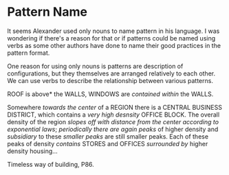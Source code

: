 # Pattern Name

It seems Alexander used only nouns to name pattern in his language. I was wondering if there's a reason for that or if patterns could be named using verbs as some other authors have done to name their good practices in the pattern format.

One reason for using only nouns is patterns are description of configurations, but they themselves are arranged relatively to each other. We can use verbs to describe the relationship between various patterns.

ROOF is above* the WALLS, WINDOWS are *contained within* the WALLS.



Somewhere *towards the center* of a REGION there is a CENTRAL BUSINESS DISTRICT, which contains a *very high desnsity* OFFICE BLOCK. The overall density of the region *slopes off with distance from the center according to exponential laws*; *periodically there are again peaks* of higher density and *subsidiary* to these *smaller peaks* are still smaller peaks. Each of these peaks of density *contains* STORES and OFFICES *surrounded by* higher density housing...

Timeless way of building, P86.
